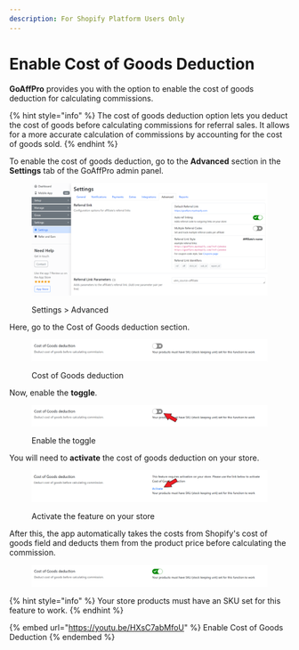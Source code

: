 ```yaml
---
description: For Shopify Platform Users Only
---
```


# Enable Cost of Goods Deduction

**GoAffPro** provides you with the option to enable the cost of goods deduction for calculating commissions.

{% hint style="info" %}
The cost of goods deduction option lets you deduct the cost of goods before calculating commissions for referral sales. It allows for a more accurate calculation of commissions by accounting for the cost of goods sold.
{% endhint %}

To enable the cost of goods deduction, go to the **Advanced** section in the **Settings** tab of the GoAffPro admin panel.&#x20;

<figure><img src="../../.gitbook/assets/image (3612).png" alt=""><figcaption><p>Settings > Advanced</p></figcaption></figure>

Here, go to the Cost of Goods deduction section.

<figure><img src="../../.gitbook/assets/image (1407).png" alt=""><figcaption><p>Cost of Goods deduction</p></figcaption></figure>

Now, enable the **toggle**.

<figure><img src="../../.gitbook/assets/Screenshot 2023-06-05 203513.png" alt=""><figcaption><p>Enable the toggle</p></figcaption></figure>

You will need to **activate** the cost of goods deduction on your store.

<figure><img src="../../.gitbook/assets/Screenshot 2023-06-05 2039133.png" alt=""><figcaption><p>Activate the feature on your store</p></figcaption></figure>

After this, the app automatically takes the costs from Shopify's cost of goods field and deducts them from the product price before calculating the commission.

<figure><img src="../../.gitbook/assets/image (1831).png" alt=""><figcaption></figcaption></figure>

{% hint style="info" %}
Your store products must have an SKU set for this feature to work.
{% endhint %}

{% embed url="https://youtu.be/HXsC7abMfoU" %}
Enable Cost of Goods Deduction
{% endembed %}
